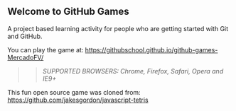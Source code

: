 ## Welcome to GitHub Games

A project based learning activity for people who are getting started with Git and GitHub.

You can play the game at: https://githubschool.github.io/github-games-MercadoFV/

>> _*SUPPORTED BROWSERS*: Chrome, Firefox, Safari, Opera and IE9+_

This fun open source game was cloned from: https://github.com/jakesgordon/javascript-tetris
